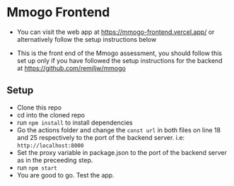 # Mmogo Frontend
- You can visit the web app at https://mmogo-frontend.vercel.app/ or alternatively follow the setup instructions below

- This is the front end of the Mmogo assessment, you should follow this set up only if you have followed the setup instructions for the backend at https://github.com/remiljw/mmogo

## Setup
- Clone this repo
- cd into the cloned repo
- run `npm install` to install dependencies
- Go the actions folder and change the `const url` in both files on line 18 and 25 respectively  to the port of the backend server. i.e: `http://localhost:8000` 
- Set the proxy variable in package.json to the port of the backend server as in the preceeding step.
- run `npm start`
- You are good to go. Test the app.
